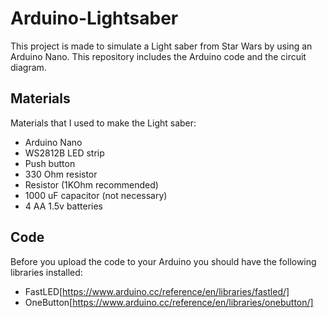 # Arduino-Lightsaber
This project is made to simulate a Light saber from Star Wars by using an Arduino Nano. This repository includes the Arduino code and the circuit diagram.

## Materials
Materials that I used to make the Light saber:
- Arduino Nano
- WS2812B LED strip
- Push button
- 330 Ohm resistor
- Resistor (1KOhm recommended)
- 1000 uF capacitor (not necessary)
- 4 AA 1.5v batteries

## Code
Before you upload the code to your Arduino you should have the following libraries installed:
- FastLED[https://www.arduino.cc/reference/en/libraries/fastled/]
- OneButton[https://www.arduino.cc/reference/en/libraries/onebutton/]
